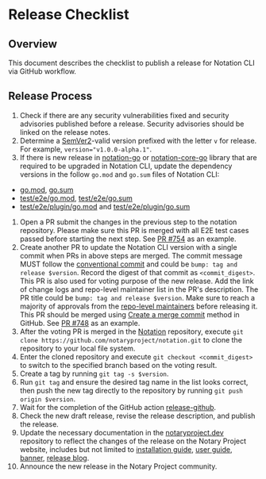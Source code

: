 # Release Checklist

## Overview

This document describes the checklist to publish a release for Notation CLI via GitHub workflow.

## Release Process

1. Check if there are any security vulnerabilities fixed and security advisories published before a release. Security advisories should be linked on the release notes.
1. Determine a [SemVer2](https://semver.org/)-valid version prefixed with the letter `v` for release. For example, `version="v1.0.0-alpha.1"`.
1. If there is new release in [notation-go](https://github.com/notaryproject/notation-go) or [notation-core-go](https://github.com/notaryproject/notation-core-go) library that are required to be upgraded in Notation CLI, update the dependency versions in the follow `go.mod` and `go.sum` files of Notation CLI:
  - [go.mod](go.mod), [go.sum](go.sum)
  - [test/e2e/go.mod](test/e2e/go.mod), [test/e2e/go.sum](test/e2e/go.sum)
  - [test/e2e/plugin/go.mod](test/e2e/plugin/go.mod) and [test/e2e/plugin/go.sum](test/e2e/plugin/go.sum)
1. Open a PR submit the changes in the previous step to the notation repository. Please make sure this PR is merged with all E2E test cases passed before starting the next step. See [PR #754](https://github.com/notaryproject/notation/pull/754) as an example.
1. Create another PR to update the Notation CLI version with a single commit when PRs in above steps are merged. The commit message MUST follow the [conventional commit](https://www.conventionalcommits.org/en/v1.0.0/) and could be `bump: tag and release $version`. Record the digest of that commit as `<commit_digest>`. This PR is also used for voting purpose of the new release. Add the link of change logs and repo-level maintainer list in the PR's description. The PR title could be `bump: tag and release $version`. Make sure to reach a majority of approvals from the [repo-level maintainers](MAINTAINERS) before releasing it. This PR should be merged using [Create a merge commit](https://docs.github.com/en/repositories/configuring-branches-and-merges-in-your-repository/configuring-pull-request-merges/about-merge-methods-on-github) method in GitHub. See [PR #748](https://github.com/notaryproject/notation/pull/748) as an example. 
1. After the voting PR is merged in the [Notation](https://github.com/notaryproject/notation.git) repository, execute `git clone https://github.com/notaryproject/notation.git` to clone the repository to your local file system.
1. Enter the cloned repository and execute `git checkout <commit_digest>` to switch to the specified branch based on the voting result.
1. Create a tag by running `git tag -s $version`.
1. Run `git tag` and ensure the desired tag name in the list looks correct, then push the new tag directly to the repository by running `git push origin $version`.
1. Wait for the completion of the GitHub action [release-github](https://github.com/notaryproject/notation/actions/workflows/release-github.yml).
1. Check the new draft release, revise the release description, and publish the release.
1. Update the necessary documentation in the [notaryproject.dev](https://github.com/notaryproject/notaryproject.dev) repository to reflect the changes of the release on the Notary Project website, includes but not limited to [installation guide](https://github.com/notaryproject/notaryproject.dev/blob/main/content/en/docs/installation/cli.md), [user guide](https://github.com/notaryproject/notaryproject.dev/tree/main/content/en/docs/how-to), [banner](https://github.com/notaryproject/notaryproject.dev/blob/main/layouts/partials/banner.html), [release blog](https://github.com/notaryproject/notaryproject.dev/tree/main/content/en/blog).
1. Announce the new release in the Notary Project community.
